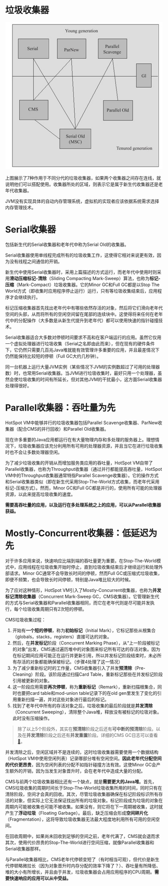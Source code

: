 # 垃圾收集器
![](../image/JVM/GC.png)

上图展示了7种作用于不同分代的垃圾收集器，如果两个收集器之间存在连线，就说明他们可以搭配使用。收集器所处的区域，则表示它是属于新生代收集器还是老年代收集器。

JVM没有实现具体的自动内存管理系统，虚拟机的实现者应该依据系统需求选择内存管理技术。

# Serial收集器
包括新生代的Serial收集器和老年代中称为Serial Old的收集器。

Serial收集器使用单线程完成所有的垃圾收集工作，这使得它相对来说更有效，因为没有线程之间通信的开销。

新生代中使用Serial收集器时，采用上篇描述的方式运行，而老年代中使用时则采用**滑动压缩标记-清除**（Sliding Compacting Mark-Sweep）算法，也称为**标记-压缩**（Mark-Compact）垃圾收集器。它的Minor GC和Full GC都是以Stop The World方式（即收集时应用程序停止运行）运行，只有等垃圾收集结束后，应用程序才会继续执行。

标记压缩收集器首先找出老年代中有哪些依然存活的对象，然后将它们滑向老年代空间的头部，从而将所有的空闲空间留在尾部的连续块中。这使得将来任何在老年代中的分配操作（大多数是从新生代提升到老年代）都可以使用快速的指针碰撞技术。

Serial收集器适合大多数对停顿时间要求不高和在客户端运行的应用。虽然它仅用一个虚拟处理器进行垃圾收集（Serial之名即由此而来），但在现有的硬件条件下，它仍然只需要几百兆Java堆就能有效管理许多重要的应用，并且最差情况下仍然能保持比较短的停顿（Full GC大约几秒钟）。

同一台机器上运行大量JVM实例（某些情况下JVM的实例数超过了可用的处理器数）时，也常用Serial收集器。当JVM进行垃圾收集时，最好只用一个处理器，虽然会使垃圾收集的时间有所延长，但对其他JVM的干扰最小，这方面Serial收集器处理得很好。

# Parallel收集器：吞吐量为先
HotSpot VM中能够并行的垃圾收集器包括Parallel Scavenge收集器、ParNew收集器（配合CMS的并行回收）和Parallel Old收集器。

现在许多重要的Java应用都运行在有大量物理内存和多处理的服务器上。理想情况下，垃圾收集器应该充分利用所有可用的处理器资源，并且当它在进行垃圾收集时也不会让多数处理器空闲。

为了减少垃圾收集的开销从而增加服务类应用的吞吐量，HotSpot VM自带了Parallel收集器，也称为Throughput收集器（通过并行都能提高吞吐量，HotSpot VM中的Throughput收集器通常特指Parallel Scavenge收集器）。它的操作方式和Serial收集器类似（即在新生代采用Stop-The-World方式收集，而老年代采用标记-压缩方式）。然而，Minor GC和Full GC都是并行的，使用所有可能的处理器资源，以此来提高垃圾收集的速度。

**需要高吞吐量的应用，以及运行在多处理系统之上的应用，可以从Parallel收集器获益。**

# Mostly-Concurrent收集器：低延迟为先
对于许多应用来说，快速响应比端到端的吞吐量更为重要。在Stop-The-World模式中，应用线程在垃圾收集开始时停止，直到垃圾收集结束后才继续运行和处理外部请求。Minor GC通常不会导致长时间的停顿，然而Full GC或压缩式垃圾收集，即便不频繁，也会导致长时间停顿，特别是Java堆比较大的时候。

为了应对这种情形，HotSpot VM引入了Mostly-Concurrent收集器，也称为**并发标记清除收集器**（Concurrent Mark-Sweep GC，CMS收集器）。它管理新生代的方式与Serial收集器和Parallel收集器相同，而它在老年代则是尽可能并发执行，每个垃圾收集周期只有2次短的停顿。

CMS垃圾收集过程：
1. 开始有**一个短的停顿**，称为**初始标记**（Initial Mark），它标记那些从根集合（globals，stacks，registers）直接可达的对象。
2. 然后，在**并发标记**阶段（Concurrent Marking Phase），从“上一阶段被标记的对象”出发，CMS通过遍历堆中的对象图来标记所有可达的存活对象。因为在标记期间应用可能正在运行并更新引用，所以并发标记阶段结束时，未必所有存活的对象都能确保被标记。（步骤4处理了这一情况）
3. 为了减少重新标记时的工作量，CMS收集器引入了并发**预清除**（Pre-Cleaning）阶段。该阶段通过扫描Card Table，重新标记那些在并发标记阶段引用被更新的对象。
4. 这一阶段应用需要**再次停顿**，称为**重新标记**（Remark），重新扫描根集合，同时也要把card table和mod-union table记录下的在old gen里发生了变化的引用重新扫描一遍，并对这些对象进行最后的标记。
5. 找到了老年代中所有的存活对象之后，垃圾收集的最后阶段就是**并发清除**（Concurrent Sweeping），清除整个Java堆，释放没有被标记的垃圾对象。此时没有压缩操作。

> 除了以上5个阶段外，其实在**预清除**阶段之后还有**可中断的预清除**阶段。以及在**并发清除**阶段之后还有**并发重置**阶段。详细的CMS GC日志可以查看[📜](./attachment/GC-LOG.md)。

并发清除之后，空闲区域并不是连续的，这时垃圾收集器需要使用一个数据结构（HotSpot VM中使用空闲列表）记录哪部分堆有空闲空间。**因此老年代分配空间的代价更昂贵**，因为空闲列表的分配不如指针碰撞方法有效。这使Minor GC会产生额外的开销，因为当发生对象晋升时，会在老年代中造成大量的分配。

CMS与前两个垃圾收集器相比还有一个缺点，就是**需要更大的Java堆**。首先，CMS垃圾收集的周期时间长于Stop-The-World垃圾收集所用的时间，同时只有在清除阶段，空间才会真的回收。其次，尽管垃圾收集器确保在标记阶段标识所有存活的对象，但实际上它无法保证找出所有的垃圾对象。标记阶段成为垃圾的对象在周期内可能被收集也可能不被收集。如果没有，则它将在下一周期被收集，这时就产生了**浮动垃圾**（Floating Garbage）。最后，缺乏压缩会形成**空间碎片化**（Fragmentation），这将导致垃圾收集器无法最大程度地利用所有可用的空闲空间。

在回收周期中，如果尚未回收到足够的空间之前，老年代满了，CMS就会退而求其次，使用代价昂贵的Stop-The-World进行空间压缩，就像Parallel收集器和Serial收集器那样。

与Parallel收集器相比，CMS老年代停顿变短了（有时相当可观），但代价是新生代停顿略微拉长（因为对象晋升时内存分配的效率下降了？）、吞吐量有所降低、堆的大小有所增长，并且由于并发，垃圾收集器会占用应用程序的CPU周期。**需要快速响应的应用可以从中受益。**
